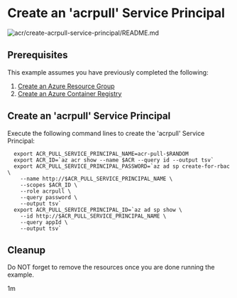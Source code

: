 
# Create an 'acrpull' Service Principal

![acr/create-acrpull-service-principal/README.md](https://github.com/manorrock/azure-examples/workflows/acr/create-acrpull-service-principal/README.md/badge.svg)

## Prerequisites

This example assumes you have previously completed the following:

1. [Create an Azure Resource Group](../../group/create/)
1. [Create an Azure Container Registry](../create/)

<!-- workflow.cron(0 3 * * 2) -->
<!-- workflow.include(../create/README.md) -->

## Create an 'acrpull' Service Principal

Execute the following command lines to create the 'acrpull' Service Principal:

<!-- workflow.skip() -->
```shell
  export ACR_PULL_SERVICE_PRINCIPAL_NAME=acr-pull-$RANDOM
  export ACR_ID=`az acr show --name $ACR --query id --output tsv`
  export ACR_PULL_SERVICE_PRINCIPAL_PASSWORD=`az ad sp create-for-rbac \
    --name http://$ACR_PULL_SERVICE_PRINCIPAL_NAME \
    --scopes $ACR_ID \
    --role acrpull \
    --query password \
    --output tsv`
  export ACR_PULL_SERVICE_PRINCIPAL_ID=`az ad sp show \
    --id http://$ACR_PULL_SERVICE_PRINCIPAL_NAME \
    --query appId \
    --output tsv`
```

<!-- workflow.run()

if [[ -z $ACR_PULL_SERVICE_PRINCIPAL_NAME ]]; then
  export ACR_PULL_SERVICE_PRINCIPAL_NAME=acr-pull-$RANDOM
  export ACR_ID=`az acr show --name $ACR --query id --output tsv`
  export ACR_PULL_SERVICE_PRINCIPAL_PASSWORD=`az ad sp create-for-rbac \
    --name http://$ACR_PULL_SERVICE_PRINCIPAL_NAME \
    --scopes $ACR_ID \
    --role acrpull \
    --query password \
    --output tsv`
  export ACR_PULL_SERVICE_PRINCIPAL_ID=`az ad sp show \
    --id http://$ACR_PULL_SERVICE_PRINCIPAL_NAME \
    --query appId \
    --output tsv`
fi

  -->

<!-- workflow.directOnly() 

az ad sp delete --id $ACR_PULL_SERVICE_PRINCIPAL_ID || true
az group delete --name $RESOURCE_GROUP --yes || true

if [[ -z $ACR_PULL_SERVICE_PRINCIPAL_PASSWORD ]]; then
  echo "ACR 'acrpull' service principal password was not found"
  exit 1
fi

if [[ -z $ACR_PULL_SERVICE_PRINCIPAL_ID ]]; then
  echo "ACR 'acrpull' service principal id was not found"
  exit 1
fi

  -->

## Cleanup

Do NOT forget to remove the resources once you are done running the example.

1m